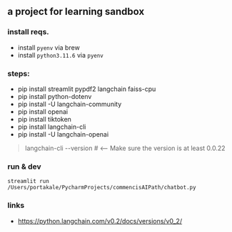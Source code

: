 ## a project for learning sandbox


### install reqs.

- install `pyenv` via brew
- install `python3.11.6` via `pyenv`

### steps:

- pip install streamlit pypdf2 langchain faiss-cpu
- pip install python-dotenv
- pip install -U langchain-community
- pip install openai
- pip install tiktoken
- pip install langchain-cli
- pip install -U langchain-openai

> langchain-cli --version # <-- Make sure the version is at least 0.0.22


### run & dev

`streamlit run /Users/portakale/PycharmProjects/commencisAIPath/chatbot.py`

### links 
- https://python.langchain.com/v0.2/docs/versions/v0_2/
